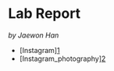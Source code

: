 # Lab Report
*by Jaewon Han*

- [Instagram][1](https://www.instagram.com/jwonn117/)
- [Instagram_photography][2](https://www.instagram.com/pijwoc/)

